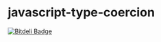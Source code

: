 javascript-type-coercion
========================


[![Bitdeli Badge](https://d2weczhvl823v0.cloudfront.net/robinboehm/javascript-type-coercion/trend.png)](https://bitdeli.com/free "Bitdeli Badge")

